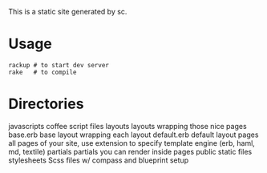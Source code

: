 This is a static site generated by sc.

# Usage

    rackup # to start dev server
    rake   # to compile

# Directories

javascripts     coffee script files
layouts         layouts wrapping those nice pages
  base.erb      base layout wrapping each layout
  default.erb   default layout
pages           all pages of your site, use extension to specify template engine (erb, haml, md, textile)
partials        partials you can render inside pages
public          static files
stylesheets     Scss files w/ compass and blueprint setup
